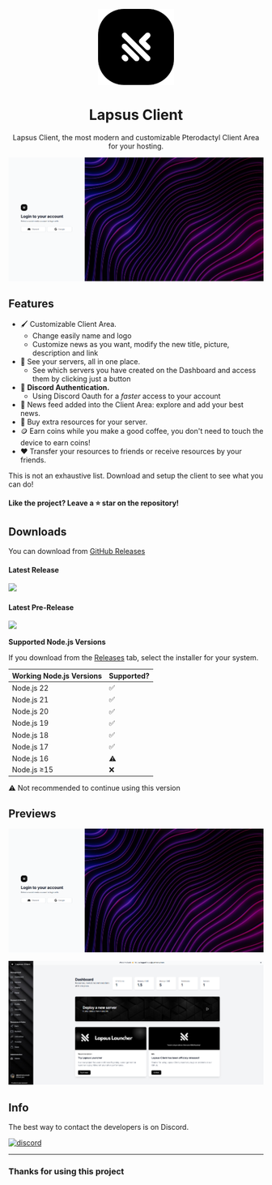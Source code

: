 <p align="center"><img src="/assets/img/logo_background.png" width="150px" height="150px" alt="logo"></p>

<h1 align="center">Lapsus Client</h1>


<p align="center">Lapsus Client, the most modern and customizable Pterodactyl Client Area for your hosting.</p>

![Login Page](/assets/github/login.png)

## Features

* 🖌️ Customizable Client Area.
  * Change easily name and logo
  * Customize news as you want, modify the new title, picture, description and link
* 📂 See your servers, all in one place.
  * See which servers you have created on the Dashboard and access them by clicking just a button
* 🔑 **Discord Authentication.**
  * Using Discord Oauth for a *faster* access to your account
* 📰 News feed added into the Client Area: explore and add your best news.
* 🛒 Buy extra resources for your server.
* 🪙 Earn coins while you make a good coffee, you don't need to touch the device to earn coins!
* ❤️ Transfer your resources to friends or receive resources by your friends.

This is not an exhaustive list. Download and setup the client to see what you can do!


#### Like the project? Leave a ⭐ star on the repository!

## Downloads

You can download from [GitHub Releases](https://github.com/ManucrackYT/LapsusClient/releases)

#### Latest Release

[![](https://img.shields.io/github/release/ManucrackYT/LapsusClient.svg?style=flat-square)](https://github.com/ManucrackYT/LapsusClient/releases/latest)

#### Latest Pre-Release
[![](https://img.shields.io/github/release/ManucrackYT/LapsusClient/all.svg?style=flat-square)](https://github.com/ManucrackYT/LapsusClient/releases)

**Supported Node.js Versions**

If you download from the [Releases](https://github.com/ManucrackYT/LapsusClient/releases) tab, select the installer for your system.


| Working Node.js Versions | Supported? |
| -------- | ---- |
| Node.js 22 | ✅ |
| Node.js 21 | ✅ |
| Node.js 20 | ✅ |
| Node.js 19 | ✅ |
| Node.js 18 | ✅ |
| Node.js 17 | ✅ |
| Node.js 16 | ⚠️ |
| Node.js ≥15 | ❌ |

⚠️ Not recommended to continue using this version

## Previews

![Login Page](/assets/github/login.png)

![Home Page](/assets/github/homepage.png)



## Info


The best way to contact the developers is on Discord.

[![discord](https://discordapp.com/api/guilds/778310063839903786/embed.png?style=banner3)](https://discord.gg/hNJndxkh72)

---

### Thanks for using this project


[nodejs]: https://nodejs.org/en/ 'Node.js'
[vscode]: https://code.visualstudio.com/ 'Visual Studio Code'
